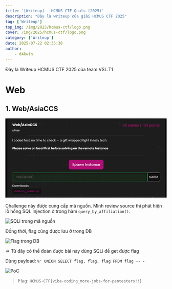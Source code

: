 ```yaml
---
title: '[Writeup] - HCMUS CTF Quals (2025)'
description: "Đây là writeup của giải HCMUS CTF 2025"
tag: ['Writeup']
top_img: /img/2025/hcmus-ctf/logo.png
cover: /img/2025/hcmus-ctf/logo.png
category: ['Writeup']
date: 2025-07-22 02:35:38
author:
    - d4kw1n
---
```


Đây là Writeup HCMUS CTF 2025 của team VSL.T1

# Web

## 1. Web/AsiaCCS

![Description](des1.png)

Challenge này được cung cấp mã nguồn. Mình review source thì phát hiện lỗ hổng SQL Injection ở trong hàm `query_by_affiliation()`.

![SQLi trong mã nguồn](/img/2025/hcmus-ctf/web1-1.png)

Đồng thời, flag cũng được lưu ở trong DB

![Flag trong DB](/img/2025/hcmus-ctf/web1-2.png)

⇒ Từ đây có thể đoán được bài này dùng SQLi để get được flag

Dùng payload: `%' UNION SELECT flag, flag, flag FROM flag -- -`

![PoC](/img/2025/hcmus-ctf/web1-3.png)

> Flag: `HCMUS-CTF{vibe-coding_more-jobs-for-pentesters!!}`

